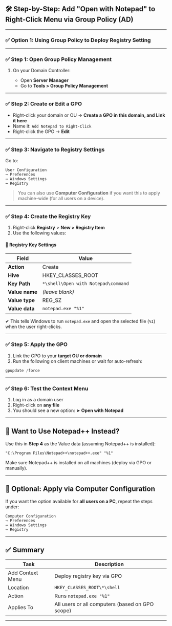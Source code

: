 ## 🛠️ Step-by-Step: Add "Open with Notepad" to Right-Click Menu via Group Policy (AD)

---

### ✅ **Option 1: Using Group Policy to Deploy Registry Setting**

---

### ✅ **Step 1: Open Group Policy Management**

1. On your Domain Controller:

   * Open **Server Manager**
   * Go to **Tools > Group Policy Management**

---

### ✅ **Step 2: Create or Edit a GPO**

* Right-click your domain or OU → **Create a GPO in this domain, and Link it here**
* Name it: `Add Notepad to Right-Click`
* Right-click the GPO → **Edit**

---

### ✅ **Step 3: Navigate to Registry Settings**

Go to:

```
User Configuration
→ Preferences
→ Windows Settings
→ Registry
```

> You can also use **Computer Configuration** if you want this to apply machine-wide (for all users on a device).

---

### ✅ **Step 4: Create the Registry Key**

1. Right-click **Registry** > **New > Registry Item**
2. Use the following values:

#### 📄 **Registry Key Settings**

| Field          | Value                               |
| -------------- | ----------------------------------- |
| **Action**     | Create                              |
| **Hive**       | HKEY\_CLASSES\_ROOT                 |
| **Key Path**   | `*\shell\Open with Notepad\command` |
| **Value name** | *(leave blank)*                     |
| **Value type** | REG\_SZ                             |
| **Value data** | `notepad.exe "%1"`                  |

✔ This tells Windows to run `notepad.exe` and open the selected file (`%1`) when the user right-clicks.

---

### ✅ **Step 5: Apply the GPO**

1. Link the GPO to your **target OU or domain**
2. Run the following on client machines or wait for auto-refresh:

```powershell
gpupdate /force
```

---

### ✅ **Step 6: Test the Context Menu**

1. Log in as a domain user
2. Right-click on **any file**
3. You should see a new option:
   ➤ **Open with Notepad**

---

## 📝 Want to Use Notepad++ Instead?

Use this in **Step 4** as the Value data (assuming Notepad++ is installed):

```
"C:\Program Files\Notepad++\notepad++.exe" "%1"
```

Make sure Notepad++ is installed on all machines (deploy via GPO or manually).

---

## 🔐 Optional: Apply via Computer Configuration

If you want the option available for **all users on a PC**, repeat the steps under:

```
Computer Configuration
→ Preferences
→ Windows Settings
→ Registry
```

---

## ✅ Summary

| Task             | Description                                     |
| ---------------- | ----------------------------------------------- |
| Add Context Menu | Deploy registry key via GPO                     |
| Location         | `HKEY_CLASSES_ROOT\*\shell`                     |
| Action           | Runs `notepad.exe "%1"`                         |
| Applies To       | All users or all computers (based on GPO scope) |

---
